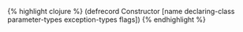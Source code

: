 {% highlight clojure %}
(defrecord Constructor
  [name declaring-class parameter-types exception-types flags])
{% endhighlight %}
